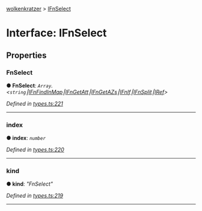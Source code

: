 [wolkenkratzer](../README.md) > [IFnSelect](../interfaces/ifnselect.md)



# Interface: IFnSelect


## Properties
<a id="fnselect"></a>

###  FnSelect

**●  FnSelect**:  *`Array`.<`string`⎮[IFnFindInMap](ifnfindinmap.md)⎮[IFnGetAtt](ifngetatt.md)⎮[IFnGetAZs](ifngetazs.md)⎮[IFnIf](ifnif.md)⎮[IFnSplit](ifnsplit.md)⎮[IRef](iref.md)>* 

*Defined in [types.ts:221](https://github.com/arminhammer/wolkenkratzer/blob/aef6abd/src/types.ts#L221)*





___

<a id="index"></a>

###  index

**●  index**:  *`number`* 

*Defined in [types.ts:220](https://github.com/arminhammer/wolkenkratzer/blob/aef6abd/src/types.ts#L220)*





___

<a id="kind"></a>

###  kind

**●  kind**:  *"FnSelect"* 

*Defined in [types.ts:219](https://github.com/arminhammer/wolkenkratzer/blob/aef6abd/src/types.ts#L219)*





___


